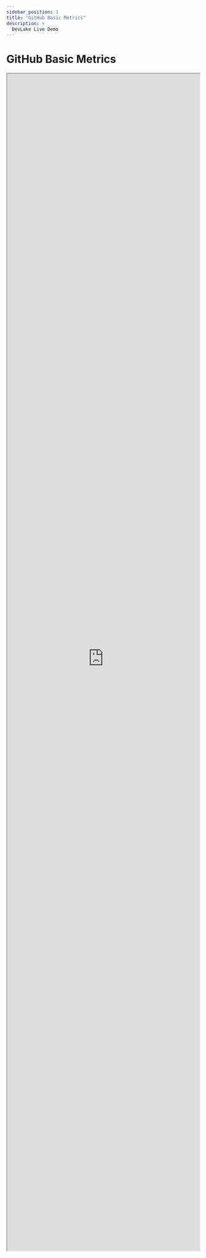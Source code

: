 ```yaml
---
sidebar_position: 1
title: "GitHub Basic Metrics"
description: >
  DevLake Live Demo
---
```


# GitHub Basic Metrics
<iframe src="https://grafana-lake.demo.devlake.io/d/KXWvOFQnz/github_basic_metrics?orgId=1&from=now-6M&to=now" width="100%" height="3080px"></iframe>